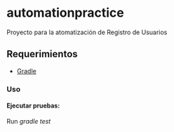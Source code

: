 # automationpractice

Proyecto para la atomatización de Registro de Usuarios

## Requerimientos
- [Gradle](https://gradle.org/)

### Uso

#### Ejecutar pruebas:
Run  *gradle test*